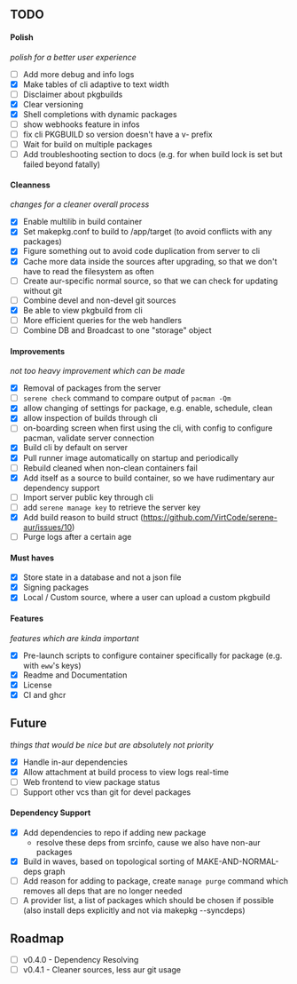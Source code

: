 ## TODO

#### Polish

*polish for a better user experience*

- [ ] Add more debug and info logs
- [X] Make tables of cli adaptive to text width
- [ ] Disclaimer about pkgbuilds
- [X] Clear versioning
- [X] Shell completions with dynamic packages
- [ ] show webhooks feature in infos
- [ ] fix cli PKGBUILD so version doesn't have a v- prefix
- [ ] Wait for build on multiple packages
- [ ] Add troubleshooting section to docs (e.g. for when build lock is set but failed beyond fatally)

#### Cleanness

*changes for a cleaner overall process*

- [X] Enable multilib in build container
- [X] Set makepkg.conf to build to /app/target (to avoid conflicts with any packages)
- [X] Figure something out to avoid code duplication from server to cli
- [X] Cache more data inside the sources after upgrading, so that we don't have to read the filesystem as often
- [ ] Create aur-specific normal source, so that we can check for updating without git
- [ ] Combine devel and non-devel git sources
- [X] Be able to view pkgbuild from cli
- [ ] More efficient queries for the web handlers
- [ ] Combine DB and Broadcast to one "storage" object

#### Improvements

*not too heavy improvement which can be made*

- [X] Removal of packages from the server
- [ ] `serene check` command to compare output of `pacman -Qm`
- [X] allow changing of settings for package, e.g. enable, schedule, clean
- [X] allow inspection of builds through cli
- [ ] on-boarding screen when first using the cli, with config to configure pacman, validate server connection
- [X] Build cli by default on server
- [X] Pull runner image automatically on startup and periodically
- [ ] Rebuild cleaned when non-clean containers fail
- [X] Add itself as a source to build container, so we have rudimentary aur dependency support
- [ ] Import server public key through cli
- [ ] add `serene manage key` to retrieve the server key
- [X] Add build reason to build struct (https://github.com/VirtCode/serene-aur/issues/10)
- [ ] Purge logs after a certain age

#### Must haves

- [X] Store state in a database and not a json file
- [x] Signing packages
- [X] Local / Custom source, where a user can upload a custom pkgbuild

#### Features

*features which are kinda important*

- [X] Pre-launch scripts to configure container specifically for package (e.g. with `eww`'s keys)
- [X] Readme and Documentation
- [X] License
- [X] CI and ghcr

## Future

*things that would be nice but are absolutely not priority*

- [X] Handle in-aur dependencies
- [X] Allow attachment at build process to view logs real-time
- [ ] Web frontend to view package status
- [ ] Support other vcs than git for devel packages

#### Dependency Support

- [X] Add dependencies to repo if adding new package
    - resolve these deps from srcinfo, cause we also have non-aur packages
- [X] Build in waves, based on topological sorting of MAKE-AND-NORMAL-deps graph
- [ ] Add reason for adding to package, create `manage purge` command which removes all deps that are no longer needed
- [ ] A provider list, a list of packages which should be chosen if possible (also install deps explicitly and not via
  makepkg --syncdeps)

## Roadmap

- [ ] v0.4.0 - Dependency Resolving
- [ ] v0.4.1 - Cleaner sources, less aur git usage
